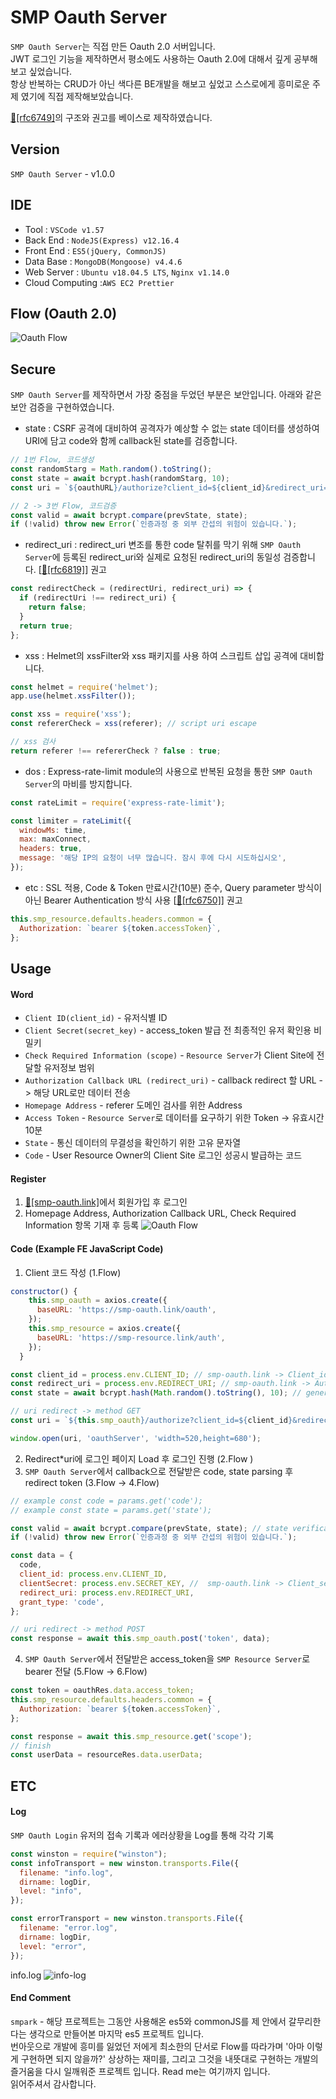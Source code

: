 # SMP Oauth Server

`SMP Oauth Server`는 직접 만든 Oauth 2.0 서버입니다.  
JWT 로그인 기능을 제작하면서 평소에도 사용하는 Oauth 2.0에 대해서 깊게 공부해 보고 싶었습니다.  
항상 반복하는 CRUD가 아닌 색다른 BE개발을 해보고 싶었고 스스로에게 흥미로운 주제 였기에 직접 제작해보았습니다.

[📑[rfc6749]](https://datatracker.ietf.org/doc/html/rfc6749)의 구조와 권고를 베이스로 제작하였습니다.

## Version
`SMP Oauth Server` - v1.0.0
## IDE

- Tool : `VSCode v1.57`
- Back End : `NodeJS(Express) v12.16.4`
- Front End : `ES5(jQuery, CommonJS)`
- Data Base : `MongoDB(Mongoose) v4.4.6`
- Web Server : `Ubuntu v18.04.5 LTS`, `Nginx v1.14.0`
- Cloud Computing :`AWS EC2 Prettier`

## Flow (Oauth 2.0)

<img src="src/public/image/oauth-flow.png" alt='Oauth Flow'>

## Secure

`SMP Oauth Server`를 제작하면서 가장 중점을 두었던 부분은 보안입니다.
아래와 같은 보안 검증을 구현하였습니다.

- state : CSRF 공격에 대비하여 공격자가 예상할 수 없는 state 데이터를 생성하여 URI에 담고 code와 함께 callback된 state를 검증합니다.

```javascript
// 1번 Flow, 코드생성
const randomStarg = Math.random().toString();
const state = await bcrypt.hash(randomStarg, 10);
const uri = `${oauthURL}/authorize?client_id=${client_id}&redirect_uri=${redirect_uri}&state=${state}`;

// 2 -> 3번 Flow, 코드검증
const valid = await bcrypt.compare(prevState, state);
if (!valid) throw new Error(`인증과정 중 외부 간섭의 위험이 있습니다.`);
```

- redirect_uri : redirect_uri 변조를 통한 code 탈취를 막기 위해 `SMP Oauth Server`에 등록된 redirect_uri와 실제로 요청된 redirect_uri의 동일성 검증합니다.
  [[📑[rfc6819]](https://datatracker.ietf.org/doc/html/rfc6819#section-5.2.3.5)] 권고

```javascript
const redirectCheck = (redirectUri, redirect_uri) => {
  if (redirectUri !== redirect_uri) {
    return false;
  }
  return true;
};
```

- xss : Helmet의 xssFilter와 xss 패키지를 사용 하여 스크립트 삽입 공격에 대비합니다.

```javascript
const helmet = require('helmet');
app.use(helmet.xssFilter());

const xss = require('xss');
const refererCheck = xss(referer); // script uri escape

// xss 검사
return referer !== refererCheck ? false : true;
```

- dos : Express-rate-limit module의 사용으로 반복된 요청을 통한 `SMP Oauth Server`의 마비를 방지합니다.

```javascript
const rateLimit = require('express-rate-limit');

const limiter = rateLimit({
  windowMs: time,
  max: maxConnect,
  headers: true,
  message: '해당 IP의 요청이 너무 많습니다. 잠시 후에 다시 시도하십시오',
});
```

- etc : SSL 적용, Code & Token 만료시간(10분) 준수, Query parameter 방식이 아닌 Bearer Authentication 방식 사용 [[📑[rfc6750]](https://datatracker.ietf.org/doc/html/rfc6750)] 권고

```javascript
this.smp_resource.defaults.headers.common = {
  Authorization: `bearer ${token.accessToken}`,
};
```

## Usage

#### Word

- `Client ID(client_id)` - 유저식별 ID 
- `Client Secret(secret_key)` - access_token 발급 전 최종적인 유저 확인용 비밀키
- `Check Required Information (scope)` - `Resource Server`가 Client Site에 전달할 유저정보 범위
- `Authorization Callback URL (redirect_uri)` - callback redirect 할 URL -> 해당 URL로만 데이터 전송
- `Homepage Address` - referer 도메인 검사를 위한 Address
- `Access Token` - `Resource Server`로 데이터를 요구하기 위한 Token -> 유효시간 10분
- `State` - 통신 데이터의 무결성을 확인하기 위한 고유 문자열
- `Code` - User Resource Owner의 Client Site 로그인 성공시 발급하는 코드
#### Register

1. [📝[smp-oauth.link]](https://smp-oauth.link)에서 회원가입 후 로그인
2. Homepage Address, Authorization Callback URL, Check Required Information 항목 기재 후 등록 <img src="src/public/image/register.png" alt='Oauth Flow'>

#### Code (Example FE JavaScript Code)

1. Client 코드 작성 (1.Flow)

```javascript
constructor() {
    this.smp_oauth = axios.create({
      baseURL: 'https://smp-oauth.link/oauth',
    });
    this.smp_resource = axios.create({
      baseURL: 'https://smp-resource.link/auth',
    });
  }
```

```javascript
const client_id = process.env.CLIENT_ID; // smp-oauth.link -> Client_id
const redirect_uri = process.env.REDIRECT_URI; // smp-oauth.link -> Authorization Callback URL
const state = await bcrypt.hash(Math.random().toString(), 10); // generate by client & Encryption is recommended

// uri redirect -> method GET
const uri = `${this.smp_oauth}/authorize?client_id=${client_id}&redirect_uri=${redirect_uri}&state=${state}`;

window.open(uri, 'oauthServer', 'width=520,height=680');
```

2. Redirect\*uri에 로그인 페이지 Load 후 로그인 진행 (2.Flow )
3. `SMP Oauth Server`에서 callback으로 전달받은 code, state parsing 후 redirect token (3.Flow -> 4.Flow)

```javascript
// example const code = params.get('code');
// example const state = params.get('state');

const valid = await bcrypt.compare(prevState, state); // state verification
if (!valid) throw new Error(`인증과정 중 외부 간섭의 위험이 있습니다.`);

const data = {
  code,
  client_id: process.env.CLIENT_ID,
  clientSecret: process.env.SECRET_KEY, //  smp-oauth.link -> Client_secret
  redirect_uri: process.env.REDIRECT_URI,
  grant_type: 'code',
};

// uri redirect -> method POST
const response = await this.smp_oauth.post('token', data);
```

4. `SMP Oauth Server`에서 전달받은 access_token을 `SMP Resource Server`로 bearer 전달 (5.Flow -> 6.Flow)

```javascript
const token = oauthRes.data.access_token;
this.smp_resource.defaults.headers.common = {
  Authorization: `bearer ${token.accessToken}`,
};

const response = await this.smp_resource.get('scope');
// finish
const userData = resourceRes.data.userData;
```
## ETC
#### Log
`SMP Oauth Login` 유저의 접속 기록과 에러상황을 Log를 통해 각각 기록
```javascript
const winston = require("winston");
const infoTransport = new winston.transports.File({
  filename: "info.log",
  dirname: logDir,
  level: "info",
});

const errorTransport = new winston.transports.File({
  filename: "error.log",
  dirname: logDir,
  level: "error",
});
```
info.log
<img src="src/public/image/info.png" alt='info-log'>

#### End Comment
`smpark` - 해당 프로젝트는 그동안 사용해온 es5와 commonJS를 제 안에서 갈무리한다는 생각으로 만들어본 마지막 es5 프로젝트 입니다.   
번아웃으로 개발에 흥미를 잃었던 저에게 최소한의 단서로 Flow를 따라가며 '아마 이렇게 구현하면 되지 않을까?' 상상하는 재미를, 그리고 그것을 내뜻대로 구현하는 개발의 즐거움을 다시 일깨워준 프로젝트 입니다.
Read me는 여기까지 입니다.    
읽어주셔서 감사합니다. 
